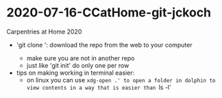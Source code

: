 # 2020-07-16-CCatHome-git-jckoch
Carpentries at Home 2020

- 'git clone <url>': download the repo from the web to your computer
  - make sure you are not in another repo
  - just like 'git init' do only one per row
- tips on making working in terminal easier:
  - on linux you can use `xdg-open .' to open a folder in dolphin to view contents in a way that is easier than `ls -l'
